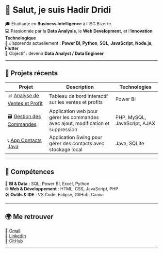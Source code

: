 # 👋 Salut, je suis Hadir Dridi

🎓 Étudiante en **Business Intelligence** à l’ISG Bizerte  
💻 Passionnée par la **Data Analysis**, le **Web Development**, et l’**Innovation Technologique**  
🌱 J’apprends actuellement : **Power BI**, **Python**, **SQL**, **JavaScript**, **Node.js**, **Flutter**  
🎯 Objectif : devenir **Data Analyst / Data Engineer**

---

## 🧩 Projets récents

| Projet | Description | Technologies |
|--------|-------------|--------------|
| 📊 [Analyse de Ventes et Profit](https://github.com/HadirDridi03/Analyse_De_Ventes_Et_Profit_D-une_Entreprise.git) | Tableau de bord interactif sur les ventes et profits | Power BI |
| 🗃️ [Gestion des Commandes](https://github.com/HadirDridi03/App_Web_Gestion_De_Stock.git) | Application web pour gérer les commandes avec ajout, modification et suppression | PHP, MySQL, JavaScript, AJAX |
| 📞 [App Contacts Java](https://github.com/HadirDridi03/App_Contacts_Java.git) | Application Swing pour gérer des contacts avec stockage local | Java, SQLite |

---

## 🧠 Compétences

💼 **BI & Data** : SQL, Power BI, Excel, Python  
🌐 **Web & Développement** : HTML, CSS, JavaScript, PHP  
🛠 **Outils & IDE** : VS Code, Eclipse, GitHub, Canva  

---

## 🌍 Me retrouver

📧 [Gmail](mailto:dridihadir748@gmail.com)  
💼 [LinkedIn](https://www.linkedin.com/in/hadir-dridi-3a5b64340/)  
🐙 [GitHub](https://github.com/HadirDridi03)

---

